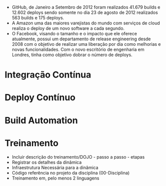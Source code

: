 * GitHub, de Janeiro a Setembro de 2012 foram realizados 41.679 builds e 12.602 deploys sendo somente no dia 23 de agosto de 2012 realizados 563 builds e 175 deploys.
* A Amazon uma das maiores varejistas do mundo com serviços de cloud realiza o deploy de um novo software a cada segundo.
* O Facebook, visando o tamanho e o impacto que ele oferece atualmente, possui um departamento de release engineering desde 2008 com o objetivo de realizar uma liberação por dia como melhorias e novas funcionalidades. Com o novo escritório de engenharia em Londres, tinha como objetivo dobrar o número de deploys.

# Integração Contínua


# Deploy Contínuo


# Build Automation

# Treinamento

* Incluir descrição do treinamento/DOJO - passo a passo - etapas
* Registrar os detalhes da dinâmica
* Infraestrutura Necessária para a dinâmica
* Código referência no projeto da disciplina (00-Disciplina)
* Treinamento em, pelo menos 2 linguagens
